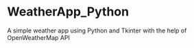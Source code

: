 # WeatherApp_Python
A simple weather app using Python and Tkinter with the help of OpenWeatherMap API
